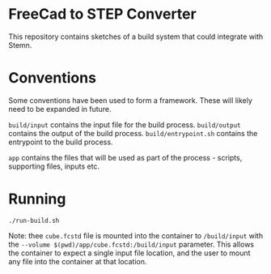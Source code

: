 # FreeCad to STEP Converter

This repository contains sketches of a build system that could integrate with Stemn.

# Conventions

Some conventions have been used to form a framework. These will likely need to be expanded in future.

`build/input` contains the input file for the build process.
`build/output` contains the output of the build process.
`build/entrypoint.sh` contains the entrypoint to the build process.

`app` contains the files that will be used as part of the process - scripts, supporting files, inputs etc.

# Running

`./run-build.sh`

Note: thee `cube.fcstd` file is mounted into the container to `/build/input` with the `--volume $(pwd)/app/cube.fcstd:/build/input` parameter. This allows the container to expect a single input file location, and the user to mount any file into the container at that location.

